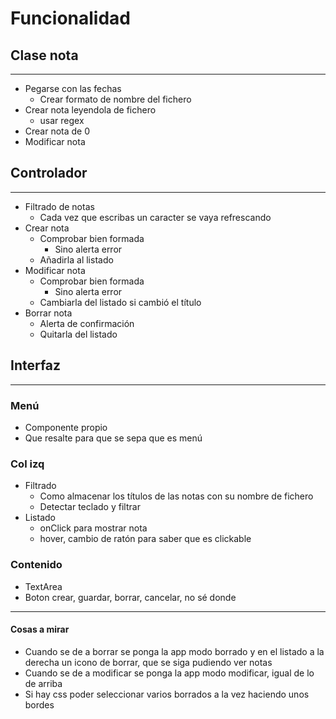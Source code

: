 # Funcionalidad

## Clase nota
-----------
- Pegarse con las fechas
    - Crear formato de nombre del fichero
- Crear nota leyendola de fichero
    - usar regex
- Crear nota de 0
- Modificar nota

## Controlador
---------------
- Filtrado de notas
    - Cada vez que escribas un caracter se vaya refrescando
- Crear nota
    - Comprobar bien formada
        - Sino alerta error
    - Añadirla al listado
- Modificar nota
    - Comprobar bien formada
        - Sino alerta error
    - Cambiarla del listado si cambió el título
- Borrar nota
    - Alerta de confirmación
    - Quitarla del listado

## Interfaz
-------------
### Menú
- Componente propio
- Que resalte para que se sepa que es menú
### Col izq
- Filtrado
    - Como almacenar los títulos de las notas con su nombre de fichero
    - Detectar teclado y filtrar
- Listado
    - onClick para mostrar nota
    - hover, cambio de ratón para saber que es clickable
### Contenido
- TextArea
- Boton crear, guardar, borrar, cancelar, no sé donde

--------------
#### Cosas a mirar
- Cuando se de a borrar se ponga la app modo borrado y en el listado a la derecha un icono de borrar, que se siga pudiendo ver notas
- Cuando se de a modificar se ponga la app modo modificar, igual de lo de arriba
- Si hay css poder seleccionar varios borrados a la vez haciendo unos bordes




